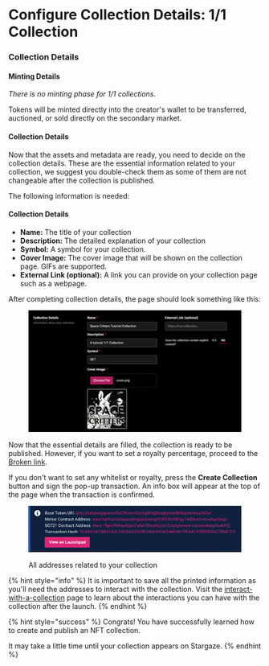 # Configure Collection Details: 1/1 Collection

### Collection Details

#### Minting Details

_There is no minting phase for 1/1 collections._

Tokens will be minted directly into the creator's wallet to be transferred, auctioned, or sold directly on the secondary market.

#### Collection Details

Now that the assets and metadata are ready, you need to decide on the collection details. These are the essential information related to your collection, we suggest you double-check them as some of them are not changeable after the collection is published.

The following information is needed:

#### Collection Details

* **Name:** The title of your collection
* **Description:** The detailed explanation of your collection
* **Symbol:** A symbol for your collection.
* **Cover Image:** The cover image that will be shown on the collection page. GIFs are supported.
* **External Link (optional):** A link you can provide on your collection page such as a webpage.

After completing collection details, the page should look something like this:

<figure><img src="../../../../.gitbook/assets/image (38).png" alt=""><figcaption></figcaption></figure>

Now that the essential details are filled, the collection is ready to be published. However, if you want to set a royalty percentage, proceed to the [Broken link](broken-reference "mention").

If you don't want to set any whitelist or royalty, press the **Create Collection** button and sign the pop-up transaction. An info box will appear at the top of the page when the transaction is confirmed.

<figure><img src="../../../../.gitbook/assets/image (8).png" alt=""><figcaption><p>All addresses related to your collection</p></figcaption></figure>

{% hint style="info" %}
It is important to save all the printed information as you'll need the addresses to interact with the collection. Visit the [interact-with-a-collection](../../interact-with-a-collection/ "mention") page to learn about the interactions you can have with the collection after the launch.
{% endhint %}

{% hint style="success" %}
Congrats! You have successfully learned how to create and publish an NFT collection.

It may take a little time until your collection appears on Stargaze.
{% endhint %}
